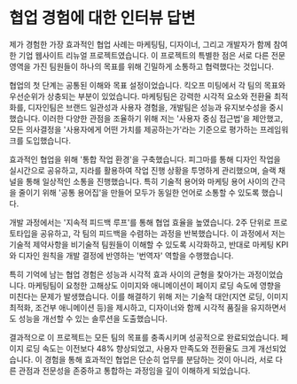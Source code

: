 # 협업 경험에 대한 인터뷰 답변

제가 경험한 가장 효과적인 협업 사례는 마케팅팀, 디자이너, 그리고 개발자가 함께 참여한 기업 웹사이트 리뉴얼 프로젝트였습니다. 이 프로젝트의 특별한 점은 서로 다른 전문 영역을 가진 팀원들이 하나의 목표를 위해 긴밀하게 소통하고 협력했다는 것입니다.

협업의 첫 단계는 공통된 이해와 목표 설정이었습니다. 킥오프 미팅에서 각 팀의 목표와 우선순위가 상충되는 부분이 있었습니다. 마케팅팀은 강력한 시각적 요소와 전환율 최적화를, 디자인팀은 브랜드 일관성과 사용자 경험을, 개발팀은 성능과 유지보수성을 중시했습니다. 이러한 다양한 관점을 조율하기 위해 저는 '사용자 중심 접근법'을 제안했고, 모든 의사결정을 '사용자에게 어떤 가치를 제공하는가'라는 기준으로 평가하는 프레임워크를 도입했습니다.

효과적인 협업을 위해 '통합 작업 환경'을 구축했습니다. 피그마를 통해 디자인 작업을 실시간으로 공유하고, 지라를 활용하여 작업 진행 상황을 투명하게 관리했으며, 슬랙 채널을 통해 일상적인 소통을 진행했습니다. 특히 기술적 용어와 마케팅 용어 사이의 간극을 줄이기 위해 '공통 용어집'을 만들어 모두가 동일한 언어로 소통할 수 있도록 했습니다.

개발 과정에서는 '지속적 피드백 루프'를 통해 협업 효율을 높였습니다. 2주 단위로 프로토타입을 공유하고, 각 팀의 피드백을 수렴하는 과정을 반복했습니다. 이 과정에서 저는 기술적 제약사항을 비기술적 팀원들이 이해할 수 있도록 시각화하고, 반대로 마케팅 KPI와 디자인 원칙을 개발 결정에 반영하는 '번역자' 역할을 수행했습니다.

특히 기억에 남는 협업 경험은 성능과 시각적 효과 사이의 균형을 찾아가는 과정이었습니다. 마케팅팀이 요청한 고해상도 이미지와 애니메이션이 페이지 로딩 속도에 영향을 미친다는 문제가 발생했습니다. 이를 해결하기 위해 저는 기술적 대안(지연 로딩, 이미지 최적화, 조건부 애니메이션 등)을 제시하고, 디자이너와 함께 시각적 품질을 유지하면서도 성능을 개선할 수 있는 솔루션을 도출했습니다.

결과적으로 이 프로젝트는 모든 팀의 목표를 충족시키며 성공적으로 완료되었습니다. 페이지 로딩 속도는 이전보다 48% 향상되었고, 사용자 만족도와 전환율도 크게 개선되었습니다. 이 경험을 통해 효과적인 협업은 단순히 업무를 분담하는 것이 아니라, 서로 다른 관점과 전문성을 존중하고 통합하는 과정임을 깊이 이해하게 되었습니다.